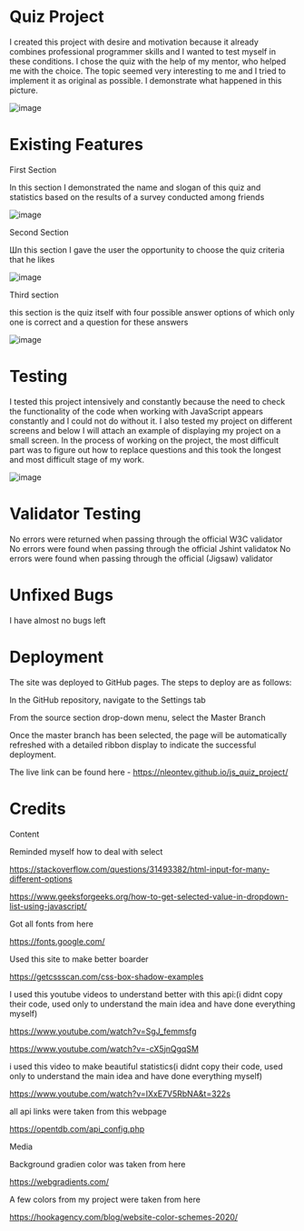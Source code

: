 ﻿# Quiz Project

I created this project with desire and motivation because it already combines professional programmer skills and I wanted to test myself in these conditions. I chose the quiz with the help of my mentor, who helped me with the choice. The topic seemed very interesting to me and I tried to implement it as original as possible. I demonstrate what happened in this picture.
 
 ![image](https://github.com/Nleontev/js_quiz_project/assets/100196079/7a34d081-69b3-4eb0-a0b5-441bf42af77d)

 # Existing Features

 First Section

 In this section I demonstrated the name and slogan of this quiz and statistics based on the results of a survey conducted among friends

![image](https://github.com/Nleontev/js_quiz_project/assets/100196079/f35dfcdd-4a53-4307-9ad2-a1f7869ea7d9)

Second Section

Шn this section I gave the user the opportunity to choose the quiz criteria that he likes

![image](https://github.com/Nleontev/js_quiz_project/assets/100196079/263ab618-0617-4332-b559-40dac387970a)

Third section

this section is the quiz itself with four possible answer options of which only one is correct and a question for these answers

![image](https://github.com/Nleontev/js_quiz_project/assets/100196079/22c9a408-d698-4e2f-8762-8cc555e7d1a0)

# Testing

I tested this project intensively and constantly because the need to check the functionality of the code when working with JavaScript appears constantly and I could not do without it. I also tested my project on different screens and below I will attach an example of displaying my project on a small screen. In the process of working on the project, the most difficult part was to figure out how to replace questions and this took the longest and most difficult stage of my work.

![image](https://github.com/Nleontev/js_quiz_project/assets/100196079/2eb89bb1-00ac-4630-a1f3-b40b19761ad3)

# Validator Testing
No errors were returned when passing through the official W3C validator
No errors were found when passing through the official Jshint validatoк
No errors were found when passing through the official (Jigsaw) validator

# Unfixed Bugs
I have almost no bugs left

# Deployment
The site was deployed to GitHub pages. The steps to deploy are as follows:

In the GitHub repository, navigate to the Settings tab

From the source section drop-down menu, select the Master Branch

Once the master branch has been selected, the page will be automatically refreshed with a detailed ribbon display to indicate the successful deployment.

The live link can be found here - https://nleontev.github.io/js_quiz_project/

# Credits
Content

Reminded myself how to deal with select

https://stackoverflow.com/questions/31493382/html-input-for-many-different-options

https://www.geeksforgeeks.org/how-to-get-selected-value-in-dropdown-list-using-javascript/

Got all fonts from here

https://fonts.google.com/

Used this site to make better boarder

https://getcssscan.com/css-box-shadow-examples

I used this youtube videos to understand better with this api:(i didnt copy their code, used only to understand the main idea and have done everything myself)

https://www.youtube.com/watch?v=SgJ_femmsfg

https://www.youtube.com/watch?v=-cX5jnQgqSM

i used this video to make beautiful statistics(i didnt copy their code, used only to understand the main idea and have done everything myself)

https://www.youtube.com/watch?v=IXxE7V5RbNA&t=322s

all api links were taken from this webpage 

https://opentdb.com/api_config.php


Media

Background gradien color was taken from here

https://webgradients.com/

A few colors from my project were taken from here

https://hookagency.com/blog/website-color-schemes-2020/
